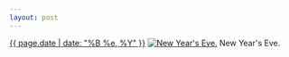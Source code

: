 ```yaml
---
layout: post
---
```


<p>
  <time><a href="/268">{{ page.date | date: "%B %e, %Y" }}</a></time>
  <a href="/268"><img src="{{ site.assets_url }}/268-640.jpg" srcset="{{ site.assets_url }}/268-1280.jpg 1280w, {{ site.assets_url }}/268-960.jpg 960w, {{ site.assets_url }}/268-640.jpg 640w, {{ site.assets_url }}/268-320.jpg 320w" sizes="(min-width: 700px) 50vw, calc(100vw - 2rem)" alt="New Year&#x27;s Eve." /></a>
  <span>New Year&#x27;s Eve.</span>
</p>
